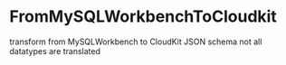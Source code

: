 # FromMySQLWorkbenchToCloudkit
transform from MySQLWorkbench to CloudKit JSON schema
 not all datatypes are translated 
